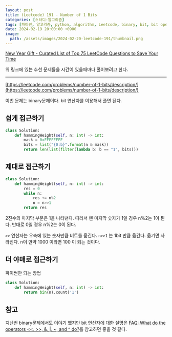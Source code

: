 ```yaml
---
layout: post
title: (Leetcode) 191 - Number of 1 Bits
categories: [스터디-알고리즘]
tags: [파이썬, 알고리즘, python, algorithm, Leetcode, binary, bit, bit operator]
date: 2024-02-19 20:00:00 +0900
image:
  path: /assets/images/2024-02-20-leetcode-191/thumbnail.png
---
```


[New Year Gift - Curated List of Top 75 LeetCode Questions to Save Your Time](https://www.teamblind.com/post/New-Year-Gift---Curated-List-of-Top-75-LeetCode-Questions-to-Save-Your-Time-OaM1orEU)

위 링크에 있는 추천 문제들을 시간이 있을때마다 풀어보려고 한다.

---

[https://leetcode.com/problems/number-of-1-bits/description/](https://leetcode.com/problems/number-of-1-bits/description/)

이번 문제는 binary문제이다. bit 연산자를 이용해서 풀면 된다.

## 쉽게 접근하기

```python
class Solution:
    def hammingWeight(self, n: int) -> int:
        mask = 0xFFFFFFFF
        bits = list("{0:b}".format(n & mask))
        return len(list(filter(lambda b: b == "1", bits)))
```

## 제대로 접근하기

```python
class Solution:
    def hammingWeight(self, n: int) -> int:
        res = 0
        while n:
            res += n%2
            n = n>>1
        return res
```

2진수의 마지막 부분은 1을 나타낸다.
따라서 맨 마지막 숫자가 1일 경우 n%2는 1이 된다. 반대로 0일 경우 n%2는 0이 된다.

`>>` 연산자는 우측에 있는 숫자만큼 비트를 옮긴다.
`n>>1` 는 1bit 만큼 옮긴다. 옮기면 사라진다.
n이 만약 1000 이라면 100 이 되는 것이다.

## 더 야매로 접근하기

파이썬만 되는 방법

```python
class Solution:
    def hammingWeight(self, n: int) -> int:
        return bin(n).count('1')
```

## 참고

지난번 binary문제에서도 이야기 했지만 bit 연산자에 대한 설명은 [FAQ: What do the operators <<, >>, &, |, ~, and ^ do?](https://wiki.python.org/moin/BitwiseOperators)를 참고하면 좋을 것 같다.
